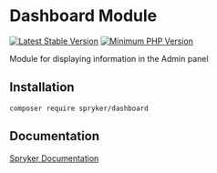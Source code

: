 # Dashboard Module
[![Latest Stable Version](https://poser.pugx.org/spryker/dashboard/v/stable.svg)](https://packagist.org/packages/spryker/dashboard)
[![Minimum PHP Version](https://img.shields.io/badge/php-%3E%3D%208.3-8892BF.svg)](https://php.net/)

Module for displaying information in the Admin panel

## Installation

```
composer require spryker/dashboard
```

## Documentation

[Spryker Documentation](https://docs.spryker.com)
